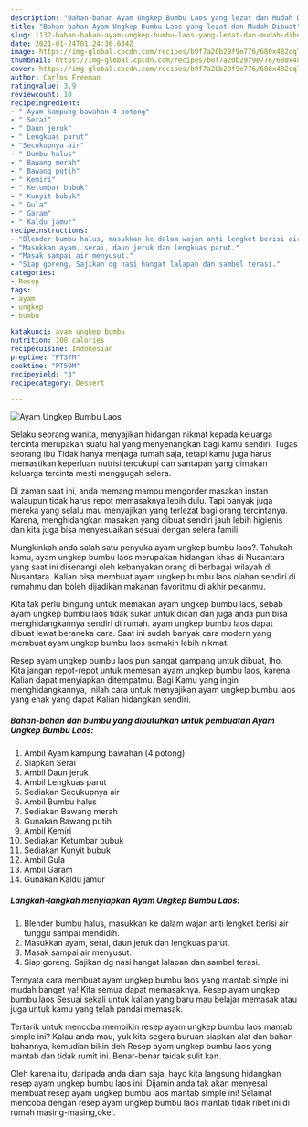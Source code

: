 ```yaml
---
description: "Bahan-bahan Ayam Ungkep Bumbu Laos yang lezat dan Mudah Dibuat"
title: "Bahan-bahan Ayam Ungkep Bumbu Laos yang lezat dan Mudah Dibuat"
slug: 1132-bahan-bahan-ayam-ungkep-bumbu-laos-yang-lezat-dan-mudah-dibuat
date: 2021-01-24T01:24:36.634Z
image: https://img-global.cpcdn.com/recipes/b0f7a20b29f9e776/680x482cq70/ayam-ungkep-bumbu-laos-foto-resep-utama.jpg
thumbnail: https://img-global.cpcdn.com/recipes/b0f7a20b29f9e776/680x482cq70/ayam-ungkep-bumbu-laos-foto-resep-utama.jpg
cover: https://img-global.cpcdn.com/recipes/b0f7a20b29f9e776/680x482cq70/ayam-ungkep-bumbu-laos-foto-resep-utama.jpg
author: Carlos Freeman
ratingvalue: 3.9
reviewcount: 10
recipeingredient:
- " Ayam kampung bawahan 4 potong"
- " Serai"
- " Daun jeruk"
- " Lengkuas parut"
- "Secukupnya air"
- " Bumbu halus"
- " Bawang merah"
- " Bawang putih"
- " Kemiri"
- " Ketumbar bubuk"
- " Kunyit bubuk"
- " Gula"
- " Garam"
- " Kaldu jamur"
recipeinstructions:
- "Blender bumbu halus, masukkan ke dalam wajan anti lengket berisi air tunggu sampai mendidih."
- "Masukkan ayam, serai, daun jeruk dan lengkuas parut."
- "Masak sampai air menyusut."
- "Siap goreng. Sajikan dg nasi hangat lalapan dan sambel terasi."
categories:
- Resep
tags:
- ayam
- ungkep
- bumbu

katakunci: ayam ungkep bumbu 
nutrition: 108 calories
recipecuisine: Indonesian
preptime: "PT37M"
cooktime: "PT59M"
recipeyield: "3"
recipecategory: Dessert

---
```



![Ayam Ungkep Bumbu Laos](https://img-global.cpcdn.com/recipes/b0f7a20b29f9e776/680x482cq70/ayam-ungkep-bumbu-laos-foto-resep-utama.jpg)

Selaku seorang wanita, menyajikan hidangan nikmat kepada keluarga tercinta merupakan suatu hal yang menyenangkan bagi kamu sendiri. Tugas seorang ibu Tidak hanya menjaga rumah saja, tetapi kamu juga harus memastikan keperluan nutrisi tercukupi dan santapan yang dimakan keluarga tercinta mesti menggugah selera.

Di zaman  saat ini, anda memang mampu mengorder masakan instan walaupun tidak harus repot memasaknya lebih dulu. Tapi banyak juga mereka yang selalu mau menyajikan yang terlezat bagi orang tercintanya. Karena, menghidangkan masakan yang dibuat sendiri jauh lebih higienis dan kita juga bisa menyesuaikan sesuai dengan selera famili. 



Mungkinkah anda salah satu penyuka ayam ungkep bumbu laos?. Tahukah kamu, ayam ungkep bumbu laos merupakan hidangan khas di Nusantara yang saat ini disenangi oleh kebanyakan orang di berbagai wilayah di Nusantara. Kalian bisa membuat ayam ungkep bumbu laos olahan sendiri di rumahmu dan boleh dijadikan makanan favoritmu di akhir pekanmu.

Kita tak perlu bingung untuk memakan ayam ungkep bumbu laos, sebab ayam ungkep bumbu laos tidak sukar untuk dicari dan juga anda pun bisa menghidangkannya sendiri di rumah. ayam ungkep bumbu laos dapat dibuat lewat beraneka cara. Saat ini sudah banyak cara modern yang membuat ayam ungkep bumbu laos semakin lebih nikmat.

Resep ayam ungkep bumbu laos pun sangat gampang untuk dibuat, lho. Kita jangan repot-repot untuk memesan ayam ungkep bumbu laos, karena Kalian dapat menyiapkan ditempatmu. Bagi Kamu yang ingin menghidangkannya, inilah cara untuk menyajikan ayam ungkep bumbu laos yang enak yang dapat Kalian hidangkan sendiri.

<!--inarticleads1-->

##### Bahan-bahan dan bumbu yang dibutuhkan untuk pembuatan Ayam Ungkep Bumbu Laos:

1. Ambil  Ayam kampung bawahan (4 potong)
1. Siapkan  Serai
1. Ambil  Daun jeruk
1. Ambil  Lengkuas parut
1. Sediakan Secukupnya air
1. Ambil  Bumbu halus
1. Sediakan  Bawang merah
1. Gunakan  Bawang putih
1. Ambil  Kemiri
1. Sediakan  Ketumbar bubuk
1. Sediakan  Kunyit bubuk
1. Ambil  Gula
1. Ambil  Garam
1. Gunakan  Kaldu jamur




<!--inarticleads2-->

##### Langkah-langkah menyiapkan Ayam Ungkep Bumbu Laos:

1. Blender bumbu halus, masukkan ke dalam wajan anti lengket berisi air tunggu sampai mendidih.
1. Masukkan ayam, serai, daun jeruk dan lengkuas parut.
1. Masak sampai air menyusut.
1. Siap goreng. Sajikan dg nasi hangat lalapan dan sambel terasi.




Ternyata cara membuat ayam ungkep bumbu laos yang mantab simple ini mudah banget ya! Kita semua dapat memasaknya. Resep ayam ungkep bumbu laos Sesuai sekali untuk kalian yang baru mau belajar memasak atau juga untuk kamu yang telah pandai memasak.

Tertarik untuk mencoba membikin resep ayam ungkep bumbu laos mantab simple ini? Kalau anda mau, yuk kita segera buruan siapkan alat dan bahan-bahannya, kemudian bikin deh Resep ayam ungkep bumbu laos yang mantab dan tidak rumit ini. Benar-benar taidak sulit kan. 

Oleh karena itu, daripada anda diam saja, hayo kita langsung hidangkan resep ayam ungkep bumbu laos ini. Dijamin anda tak akan menyesal membuat resep ayam ungkep bumbu laos mantab simple ini! Selamat mencoba dengan resep ayam ungkep bumbu laos mantab tidak ribet ini di rumah masing-masing,oke!.

